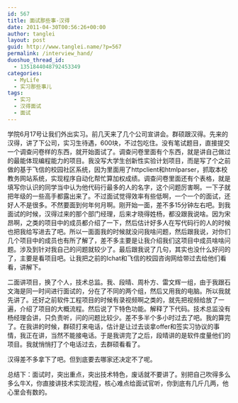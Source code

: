 ```yaml
---
id: 567
title: 面试那些事-汉得
date: 2011-04-30T00:56:26+00:00
author: tanglei
layout: post
guid: http://www.tanglei.name/?p=567
permalink: /interview_hand/
duoshuo_thread_id:
  - 1351844048792453349
categories:
  - MyLife
  - 实习那些事儿
tags:
  - 实习
  - 汉得面试
  - 面试
---
```

学院6月17号让我们外出实习。前几天来了几个公司宣讲会。群硕跟汉得。先来的汉得，讲了下公司，实习生待遇，600块，不过包吃住。没有笔试题目，直接提交一个调查问卷样的东西，就开始面试了。调查问卷里面有个东西，就是讲自己做过的最能体现编程能力的项目。我没写大学生创新性实验计划项目，而是写了个之前做的基于飞信的校园社区系统，因为里面用了httpclient和htmlparser，抓取本校教务网站系统，实现程序自动化帮忙算加权成绩。调查问卷里面还有个表格，就是填写你认识的同学当中认为他代码行最多的人的名字，这个问题厉害啊。一下子就把年级的一些高手都露出来了。不过面试觉得效率有些低啊，一个一个的面试，还好人不是很多。不然要面到何年何月啊。刚开始一面，差不多15分钟左右吧。到我面试的时候，汉得过来的那个部门经理，后来才晓得姓杨，都没跟我说啥。因为宋昂啊，之类的项目中的成员都介绍了一下，然后估计好多人在写代码行的人的时候也把我给写进去了吧。所以一面面我的时候就没问我啥问题，然后跟我说，对你们几个项目中的成员也有所了解了，差不多主要是让我介绍我们这项目中成员啥啥问题。涉及到针对我自己的问题就较少了。最后跟我说了几句，其实也没什么好问的了，主要是看项目吧。让我把之前的Ichat和飞信的校园咨询网给带过去给他们看看，讲解下。

二面讲项目，换了个人，技术总监。我、段晴、周朴方、雷文辉一组，由于我跟石文海是同一时间进行面试的，分在了不同的两个组，然后又用我的电脑。所以我就先讲了。还好之前软件工程项目的时候有录视频啊之类的，就先把视频给放了一遍，介绍了项目的大概流程。然后说了下特色功能。解释了下代码。技术总监没有杨经理会讲，只负责听，问的问题比较少。差不多半个多小时过去了吧。我的算完了。在我讲的时候，群硕打来电话，估计是让过去谈拿offer和签实习协议的事情，我正在讲，当然不能接电话。于是我讲完了之后，段晴讲的是软件度量他们的项目。我就悄悄打了个电话过去，去群硕看看了。

汉得差不多拿下了吧。但到底要去哪家还决定不了呢。

总结下：面试时，突出重点，突出技术特色，废话就不要讲了。别把自己吹得多么多么牛X，你直接讲技术实现流程，核心难点给面试官听，你到底有几斤几两，他心里会有数的。